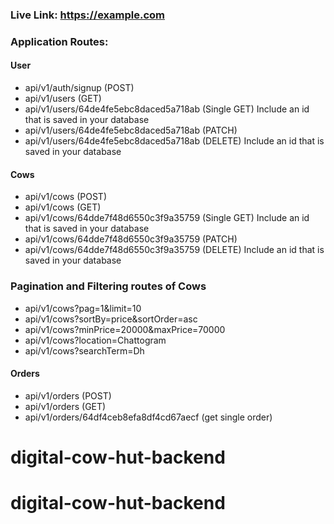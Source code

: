 ### Live Link: https://example.com

### Application Routes:

#### User

- api/v1/auth/signup (POST)
- api/v1/users (GET)
- api/v1/users/64de4fe5ebc8daced5a718ab (Single GET) Include an id that is saved in your database
- api/v1/users/64de4fe5ebc8daced5a718ab (PATCH)
- api/v1/users/64de4fe5ebc8daced5a718ab (DELETE) Include an id that is saved in your database

#### Cows

- api/v1/cows (POST)
- api/v1/cows (GET)
- api/v1/cows/64dde7f48d6550c3f9a35759 (Single GET) Include an id that is saved in your database
- api/v1/cows/64dde7f48d6550c3f9a35759 (PATCH)
- api/v1/cows/64dde7f48d6550c3f9a35759 (DELETE) Include an id that is saved in your database

### Pagination and Filtering routes of Cows

- api/v1/cows?pag=1&limit=10
- api/v1/cows?sortBy=price&sortOrder=asc
- api/v1/cows?minPrice=20000&maxPrice=70000
- api/v1/cows?location=Chattogram
- api/v1/cows?searchTerm=Dh

#### Orders

- api/v1/orders (POST)
- api/v1/orders (GET)
- api/v1/orders/64df4ceb8efa8df4cd67aecf (get single order)
# digital-cow-hut-backend
# digital-cow-hut-backend
